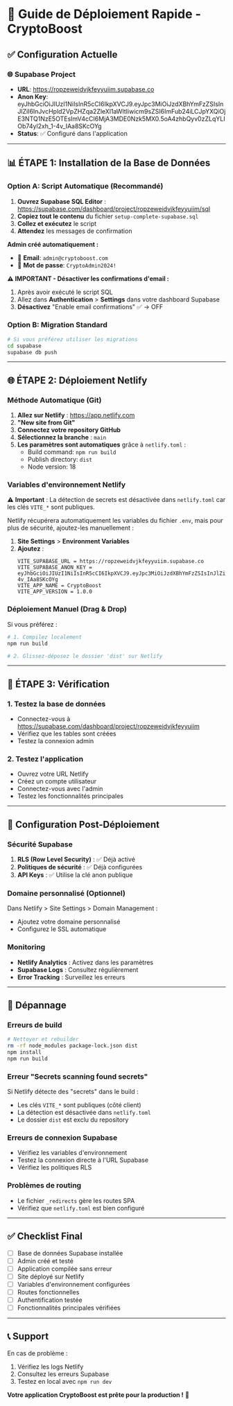 # 🚀 Guide de Déploiement Rapide - CryptoBoost

## ✅ Configuration Actuelle

### 🌐 **Supabase Project**
- **URL**: https://ropzeweidvjkfeyyuiim.supabase.co
- **Anon Key**: eyJhbGciOiJIUzI1NiIsInR5cCI6IkpXVCJ9.eyJpc3MiOiJzdXBhYmFzZSIsInJlZiI6InJvcHpld2VpZHZqa2ZleXl1aWltIiwicm9sZSI6ImFub24iLCJpYXQiOjE3NTQ1NzE5OTEsImV4cCI6MjA3MDE0Nzk5MX0.5oA4zhbQyv0zZLqYLIOb74yl2xh_1-4v_IAa8SKcOYg
- **Status**: ✅ Configuré dans l'application

---

## 📊 ÉTAPE 1: Installation de la Base de Données

### **Option A: Script Automatique (Recommandé)**

1. **Ouvrez Supabase SQL Editor** : https://supabase.com/dashboard/project/ropzeweidvjkfeyyuiim/sql
2. **Copiez tout le contenu** du fichier `setup-complete-supabase.sql`
3. **Collez et exécutez** le script
4. **Attendez** les messages de confirmation

**Admin créé automatiquement :**
- 📧 **Email**: `admin@cryptoboost.com`
- 🔑 **Mot de passe**: `CryptoAdmin2024!`

**⚠️ IMPORTANT - Désactiver les confirmations d'email :**
1. Après avoir exécuté le script SQL
2. Allez dans **Authentication** > **Settings** dans votre dashboard Supabase
3. **Désactivez** "Enable email confirmations" ✅ → OFF

### **Option B: Migration Standard**

```bash
# Si vous préférez utiliser les migrations
cd supabase
supabase db push
```

---

## 🌐 ÉTAPE 2: Déploiement Netlify

### **Méthode Automatique (Git)**

1. **Allez sur Netlify** : https://app.netlify.com
2. **"New site from Git"**
3. **Connectez votre repository GitHub**
4. **Sélectionnez la branche** : `main`
5. **Les paramètres sont automatiques** grâce à `netlify.toml` :
   - Build command: `npm run build`
   - Publish directory: `dist`
   - Node version: 18

### **Variables d'environnement Netlify**

⚠️ **Important** : La détection de secrets est désactivée dans `netlify.toml` car les clés `VITE_*` sont publiques.

Netlify récupérera automatiquement les variables du fichier `.env`, mais pour plus de sécurité, ajoutez-les manuellement :

1. **Site Settings** > **Environment Variables**
2. **Ajoutez** :
   ```
   VITE_SUPABASE_URL = https://ropzeweidvjkfeyyuiim.supabase.co
   VITE_SUPABASE_ANON_KEY = eyJhbGciOiJIUzI1NiIsInR5cCI6IkpXVCJ9.eyJpc3MiOiJzdXBhYmFzZSIsInJlZiI6InJvcHpld2VpZHZqa2ZleXl1aWltIiwicm9sZSI6ImFub24iLCJpYXQiOjE3NTQ1NzE5OTEsImV4cCI6MjA3MDE0Nzk5MX0.5oA4zhbQyv0zZLqYLIOb74yl2xh_1-4v_IAa8SKcOYg
   VITE_APP_NAME = CryptoBoost
   VITE_APP_VERSION = 1.0.0
   ```

### **Déploiement Manuel (Drag & Drop)**

Si vous préférez :

```bash
# 1. Compilez localement
npm run build

# 2. Glissez-déposez le dossier 'dist' sur Netlify
```

---

## 🎯 ÉTAPE 3: Vérification

### **1. Testez la base de données**
- Connectez-vous à https://supabase.com/dashboard/project/ropzeweidvjkfeyyuiim
- Vérifiez que les tables sont créées
- Testez la connexion admin

### **2. Testez l'application**
- Ouvrez votre URL Netlify
- Créez un compte utilisateur
- Connectez-vous avec l'admin
- Testez les fonctionnalités principales

---

## 🔧 Configuration Post-Déploiement

### **Sécurité Supabase**

1. **RLS (Row Level Security)** : ✅ Déjà activé
2. **Politiques de sécurité** : ✅ Déjà configurées
3. **API Keys** : ✅ Utilise la clé anon publique

### **Domaine personnalisé (Optionnel)**

Dans Netlify > Site Settings > Domain Management :
- Ajoutez votre domaine personnalisé
- Configurez le SSL automatique

### **Monitoring**

- **Netlify Analytics** : Activez dans les paramètres
- **Supabase Logs** : Consultez régulièrement
- **Error Tracking** : Surveillez les erreurs

---

## 🚨 Dépannage

### **Erreurs de build**
```bash
# Nettoyer et rebuilder
rm -rf node_modules package-lock.json dist
npm install
npm run build
```

### **Erreur "Secrets scanning found secrets"**
Si Netlify détecte des "secrets" dans le build :
- Les clés `VITE_*` sont publiques (côté client)
- La détection est désactivée dans `netlify.toml`
- Le dossier `dist` est exclu du repository

### **Erreurs de connexion Supabase**
- Vérifiez les variables d'environnement
- Testez la connexion directe à l'URL Supabase
- Vérifiez les politiques RLS

### **Problèmes de routing**
- Le fichier `_redirects` gère les routes SPA
- Vérifiez que `netlify.toml` est bien configuré

---

## ✅ Checklist Final

- [ ] Base de données Supabase installée
- [ ] Admin créé et testé
- [ ] Application compilée sans erreur
- [ ] Site déployé sur Netlify
- [ ] Variables d'environnement configurées
- [ ] Routes fonctionnelles
- [ ] Authentification testée
- [ ] Fonctionnalités principales vérifiées

---

## 📞 Support

En cas de problème :
1. Vérifiez les logs Netlify
2. Consultez les erreurs Supabase
3. Testez en local avec `npm run dev`

**Votre application CryptoBoost est prête pour la production !** 🎉